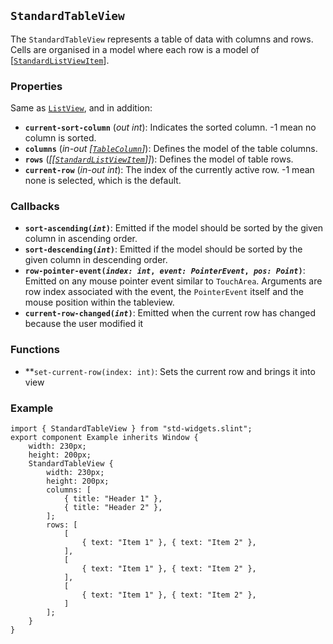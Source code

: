 <!-- Copyright © SixtyFPS GmbH <info@slint.dev> ; SPDX-License-Identifier: MIT -->
## `StandardTableView`

The `StandardTableView` represents a table of data with columns and rows. Cells
are organised in a model where each row is a model of
\[[`StandardListViewItem`](../builtins/structs.md#standardlistviewitem)\].

### Properties

Same as [`ListView`](#listview), and in addition:

-   **`current-sort-column`** (_out_ _int_): Indicates the sorted column. -1 mean no column is sorted.
-   **`columns`** (_in-out_ _\[[`TableColumn`](../builtins/structs.md#tablecolumn)\]_): Defines the model of the table columns.
-   **`rows`** (_\[\[[`StandardListViewItem`](../builtins/structs.md#standardlistviewitem)\]\]_): Defines the model of table rows.
-   **`current-row`** (_in-out_ _int_): The index of the currently active row. -1 mean none is selected, which is the default.

### Callbacks

-   **`sort-ascending(`_`int`_`)`**: Emitted if the model should be sorted by the given column in ascending order.
-   **`sort-descending(`_`int`_`)`**: Emitted if the model should be sorted by the given column in descending order.
-   **`row-pointer-event(`_`index: int`_`, `_`event: PointerEvent`_`, `_`pos: Point`_`)`**: Emitted on any mouse pointer event similar to `TouchArea`. Arguments are row index associated with the event, the `PointerEvent` itself and the mouse position within the tableview.
-   **`current-row-changed(`_`int`_`)`**: Emitted when the current row has changed because the user modified it

### Functions

-   **`set-current-row(index: int)`: Sets the current row and brings it into view

### Example

```slint
import { StandardTableView } from "std-widgets.slint";
export component Example inherits Window {
    width: 230px;
    height: 200px;
    StandardTableView {
        width: 230px;
        height: 200px;
        columns: [
            { title: "Header 1" },
            { title: "Header 2" },
        ];
        rows: [
            [
                { text: "Item 1" }, { text: "Item 2" },
            ],
            [
                { text: "Item 1" }, { text: "Item 2" },
            ],
            [
                { text: "Item 1" }, { text: "Item 2" },
            ]
        ];
    }
}
```
